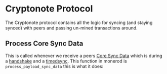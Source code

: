 # Cryptonote Protocol

The Cryptonote protocol contains all the logic for syncing (and staying synced) with peers and passing un-mined transactions around.

## Process Core Sync Data

This is called whenever we receive a peers [Core Sync Data](levin.md#core-sync-data) which is during a [handshake](levin.md#handshake-1001) 
and a [timedsync](levin.md#timed-sync-1002). This function in monerod 
is `process_payload_sync_data` this is what it does:

